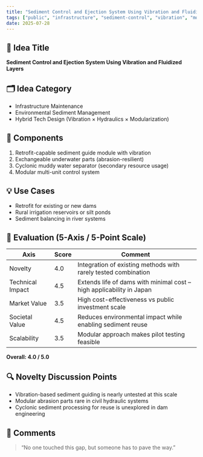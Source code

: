 ```yaml
---
title: "Sediment Control and Ejection System Using Vibration and Fluidized Layers"
tags: ["public", "infrastructure", "sediment-control", "vibration", "modular-design"]
date: 2025-07-28
---
```


## 🧠 Idea Title

**Sediment Control and Ejection System Using Vibration and Fluidized Layers**

## 🗂 Idea Category

- Infrastructure Maintenance
- Environmental Sediment Management
- Hybrid Tech Design (Vibration × Hydraulics × Modularization)

## 📐 Components

1. Retrofit-capable sediment guide module with vibration
2. Exchangeable underwater parts (abrasion-resilient)
3. Cyclonic muddy water separator (secondary resource usage)
4. Modular multi-unit control system

## 💡 Use Cases

- Retrofit for existing or new dams
- Rural irrigation reservoirs or silt ponds
- Sediment balancing in river systems

## 🧭 Evaluation (5-Axis / 5-Point Scale)

| Axis            | Score | Comment |
|-----------------|-------|---------|
| Novelty         | 4.0   | Integration of existing methods with rarely tested combination |
| Technical Impact| 4.5   | Extends life of dams with minimal cost – high applicability in Japan |
| Market Value    | 3.5   | High cost-effectiveness vs public investment scale |
| Societal Value  | 4.5   | Reduces environmental impact while enabling sediment reuse |
| Scalability     | 3.5   | Modular approach makes pilot testing feasible |

**Overall: 4.0 / 5.0**

## 🔍 Novelty Discussion Points

- Vibration-based sediment guiding is nearly untested at this scale
- Modular abrasion parts rare in civil hydraulic systems
- Cyclonic sediment processing for reuse is unexplored in dam engineering

## 💬 Comments

> “No one touched this gap, but someone has to pave the way.”
